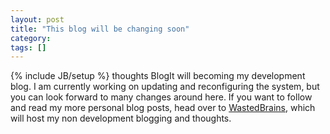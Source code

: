 ```yaml
---
layout: post
title: "This blog will be changing soon"
category:
tags: []
---
```

{% include JB/setup %}
thoughts BlogIt will becoming my development blog. I am currently working on updating and reconfiguring the system, but you can look forward to many changes around here.    If you want to follow and read my more personal blog posts, head over to [WastedBrains](http://wastedbrains.com), which will host my non development blogging and thoughts.